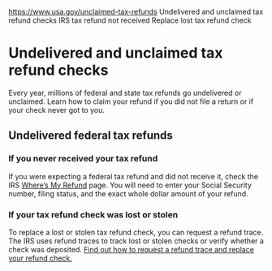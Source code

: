 

https://www.usa.gov/unclaimed-tax-refunds
Undelivered and unclaimed tax refund checks
IRS tax refund not received
Replace lost tax refund check

Undelivered and unclaimed tax refund checks
===========================================

Every year, millions of federal and state tax refunds go undelivered or unclaimed. Learn how to claim your refund if you did not file a return or if your check never got to you.

**Undelivered federal tax refunds**
-----------------------------------

### **If you never received your tax refund**

If you were expecting a federal tax refund and did not receive it, check the IRS
[Where’s My Refund](https://www.irs.gov/refunds)
page. You will need to enter your Social Security number, filing status, and the exact whole dollar amount of your refund.

### If your tax refund check was lost or stolen

To replace a lost or stolen tax refund check, you can request a refund trace. The IRS uses refund traces to track lost or stolen checks or verify whether a check was deposited.
[Find out how to request a refund trace and replace your refund check.](https://www.irs.gov/faqs/irs-procedures/refund-inquiries/refund-inquiries-0)
